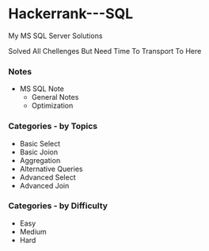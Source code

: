 # Hackerrank---SQL
My MS SQL Server Solutions

Solved All Chellenges But Need Time To Transport To Here
### Notes
* MS SQL Note
    * General Notes
    * Optimization

### Categories - by Topics
* Basic Select
* Basic Joion
* Aggregation
* Alternative Queries
* Advanced Select
* Advanced Join

### Categories - by Difficulty
* Easy
* Medium
* Hard
